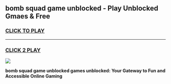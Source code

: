 
## bomb squad game unblocked - Play Unblocked Gmaes & Free
<h3>
<a href="https://news.freeplayer.one?title=bomb_squad_game_unblocked&ref=16F">CLICK TO PLAY</a></h3>
<hr>

<h3>
<a href="https://news.freeplayer.one?title=bomb_squad_game_unblocked&ref=16F">CLICK 2 PLAY</a>
  
</h3>

<a href="https://news.freeplayer.one?title=bomb_squad_game_unblocked&ref=16F/"><img src="https://clearcache.store/games.png"></a>


**bomb squad game unblocked games unblocked: Your Gateway to Fun and Accessible Online Gaming**
